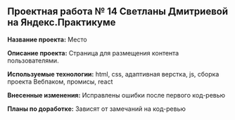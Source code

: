 ## Проектная работа № 14 Светланы Дмитриевой на Яндекс.Практикуме

**Название проекта:** Место

<!-- **Ссылка на проект:** https://svetdmi.github.io/mesto/ -->

**Описание проекта:** Страница для размещения контента пользователями.

**Используемые технологии:** html, css, адаптивная верстка, js, сборка проекта Вебпаком, промисы, react

**Внесенные изменения:** Исправлены ошибки после первого код-ревью

**Планы по доработке:** Зависят от замечаний на код-ревью
